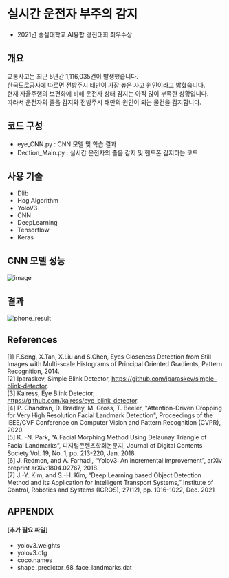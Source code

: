 # 실시간 운전자 부주의 감지
* 2021년 숭실대학교 AI융합 경진대회 최우수상

## 개요
교통사고는 최근 5년간 1,116,035건이 발생했습니다.   
한국도로공사에 따르면 전방주시 태만이 가장 높은 사고 원인이라고 밝혔습니다.  
현재 자율주행의 보편화에 비해 운전자 상태 감지는 아직 많이 부족한 상황입니다.  
따라서 운전자의 졸음 감지와 전방주시 태만의 원인이 되는 물건을 감지합니다.  

## 코드 구성
  - eye_CNN.py : CNN 모델 및 학습 결과
  - Dection_Main.py : 실시간 운전자의 졸음 감지 및 핸드폰 감지하는 코드

## 사용 기술
* Dlib
* Hog Algorithm
* YoloV3
* CNN
* DeepLearning
* Tensorflow
* Keras

## CNN 모델 성능
![image](https://user-images.githubusercontent.com/62223905/152923743-0035aff5-1391-4fd5-b352-bca235510e94.png)

## 결과
![phone_result](https://user-images.githubusercontent.com/62223905/152672174-a140b7b4-3137-4e23-8da2-7cbda34259b0.jpg)

## References   
[1] F.Song, X.Tan, X.Liu and S.Chen, Eyes Closeness Detection from Still Images with Multi-scale Histograms of Principal Oriented Gradients, Pattern Recognition, 2014.   
[2] Iparaskev, Simple Blink Detector, https://github.com/iparaskev/simple-blink-detector.   
[3] Kairess, Eye Blink Detector, https://github.com/kairess/eye_blink_detector.    
[4] P. Chandran, D. Bradley, M. Gross, T. Beeler, "Attention-Driven Cropping for Very High Resolution Facial Landmark Detection", Proceedings of the IEEE/CVF Conference on Computer Vision and Pattern Recognition (CVPR), 2020.   
[5] K. -N. Park, “A Facial Morphing Method Using Delaunay Triangle of Facial Landmarks”, 디지털콘텐츠학회논문지, Journal of Digital Contents Society Vol. 19, No. 1, pp. 213-220, Jan. 2018.   
[6] J. Redmon, and A. Farhadi, “Yolov3: An incremental improvement”, arXiv preprint arXiv:1804.02767, 2018.   
[7] J.-Y. Kim, and S.-H. Kim, “Deep Learning based Object Detection Method and its Application for Intelligent Transport Systems,” Institute of Control, Robotics and Systems (ICROS), 27(12), pp. 1016-1022, Dec. 2021    

## APPENDIX
#### [추가 필요 파일]
  - yolov3.weights
  - yolov3.cfg
  - coco.names
  - shape_predictor_68_face_landmarks.dat
